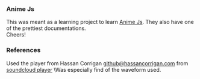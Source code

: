 ### Anime Js

This was meant as a learning project to learn [Anime Js](https://animejs.com/).
They also have one of the prettiest documentations.\
Cheers!



### References

Used the player from Hassan Corrigan <github@hassancorrigan.com> from [soundcloud player](https://github.com/HassanCorrigan/soundcloud-player)
\Was especially find of the waveform used.
